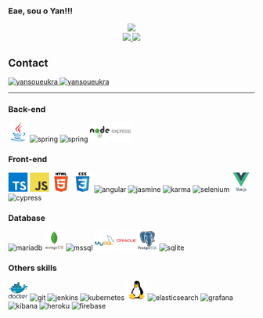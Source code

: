 
### Eae, sou o Yan!!!


<div align="center">
    <img height="180em" src="https://github-readme-streak-stats.herokuapp.com?user=yanpgabriel&theme=chartreuse-dark"/>
</div>

<div align="center">
  <a href="https://github.com/yanpgabriel">
  <img height="175em" src="https://github-readme-stats.vercel.app/api?username=yanpgabriel&show_icons=true&theme=chartreuse-dark"/>
  <img height="175em" src="https://github-readme-stats.vercel.app/api/top-langs?username=yanpgabriel&show_icons=true&theme=chartreuse-dark&layout=compact&langs_count=8"/>
  </a>
</div>

##  Contact 
<a href="https://www.linkedin.com/in/yanpgabriel/" target="blank">
    <img src="https://img.shields.io/badge/LinkedIn-0077B5?style=for-the-badge&logo=linkedin&logoColor=white" alt="yansoueukra" />
</a>
<a href="https://twitter.com/yansoueukra" target="blank">
    <img src="https://img.shields.io/twitter/follow/yansoueukra?logo=twitter&style=for-the-badge" alt="yansoueukra" />
</a>

<hr>

### Back-end
<div style="display: inline_block">
    <img src="https://raw.githubusercontent.com/devicons/devicon/master/icons/java/java-original.svg" alt="java" width="40" height="40"/> 
    <img src="https://www.vectorlogo.zone/logos/springio/springio-icon.svg" alt="spring" width="40" height="40"/> 
    <img src="https://raw.githubusercontent.com/get-icon/geticon/master/icons/quarkus-icon.svg" alt="spring" width="40" height="40"/> 
    <img src="https://raw.githubusercontent.com/devicons/devicon/master/icons/nodejs/nodejs-original-wordmark.svg" alt="nodejs" width="40" height="40"/>
    <img src="https://raw.githubusercontent.com/devicons/devicon/master/icons/express/express-original-wordmark.svg" alt="express" width="40" height="40"/>  
</div>


### Front-end
<div style="display: inline_block">
    <img src="https://raw.githubusercontent.com/devicons/devicon/master/icons/typescript/typescript-original.svg" alt="typescript" width="40" height="40"/> 
    <img src="https://raw.githubusercontent.com/devicons/devicon/master/icons/javascript/javascript-original.svg" alt="javascript" width="40" height="40"/> 
    <img src="https://raw.githubusercontent.com/devicons/devicon/master/icons/html5/html5-original-wordmark.svg" alt="html5" width="40" height="40"/>
    <img src="https://raw.githubusercontent.com/devicons/devicon/master/icons/css3/css3-original-wordmark.svg" alt="css3" width="40" height="40"/>
    <img src="https://angular.io/assets/images/logos/angular/angular.svg" alt="angular" width="40" height="40"/> 
    <img src="https://www.vectorlogo.zone/logos/jasmine/jasmine-icon.svg" alt="jasmine" width="40" height="40"/> 
    <img src="https://raw.githubusercontent.com/detain/svg-logos/780f25886640cef088af994181646db2f6b1a3f8/svg/karma.svg" alt="karma" width="40" height="40"/> 
    <img src="https://raw.githubusercontent.com/detain/svg-logos/780f25886640cef088af994181646db2f6b1a3f8/svg/selenium-logo.svg" alt="selenium" width="40" height="40"/> 
    <img src="https://raw.githubusercontent.com/devicons/devicon/master/icons/vuejs/vuejs-original-wordmark.svg" alt="vuejs" width="40" height="40"/> 
    <img src="https://raw.githubusercontent.com/simple-icons/simple-icons/6e46ec1fc23b60c8fd0d2f2ff46db82e16dbd75f/icons/cypress.svg" alt="cypress" width="40" height="40"/> 
</div>

### Database
<div style="display: inline_block">
    <img src="https://www.vectorlogo.zone/logos/mariadb/mariadb-icon.svg" alt="mariadb" width="40" height="40"/> 
    <img src="https://raw.githubusercontent.com/devicons/devicon/master/icons/mongodb/mongodb-original-wordmark.svg" alt="mongodb" width="40" height="40"/> 
    <img src="https://www.svgrepo.com/show/303229/microsoft-sql-server-logo.svg" alt="mssql" width="40" height="40"/> 
    <img src="https://raw.githubusercontent.com/devicons/devicon/master/icons/mysql/mysql-original-wordmark.svg" alt="mysql" width="40" height="40"/>  
    <img src="https://raw.githubusercontent.com/devicons/devicon/master/icons/oracle/oracle-original.svg" alt="oracle" width="40" height="40"/> 
    <img src="https://raw.githubusercontent.com/devicons/devicon/master/icons/postgresql/postgresql-original-wordmark.svg" alt="postgresql" width="40" height="40"/> 
    <img src="https://www.vectorlogo.zone/logos/sqlite/sqlite-icon.svg" alt="sqlite" width="40" height="40"/>  
</div>

### Others skills
<div style="display: inline_block">
    <img src="https://raw.githubusercontent.com/devicons/devicon/master/icons/docker/docker-original-wordmark.svg" alt="docker" width="40" height="40"/>
    <img src="https://www.vectorlogo.zone/logos/git-scm/git-scm-icon.svg" alt="git" width="40" height="40"/> 
    <img src="https://www.vectorlogo.zone/logos/jenkins/jenkins-icon.svg" alt="jenkins" width="40" height="40"/> 
    <img src="https://www.vectorlogo.zone/logos/kubernetes/kubernetes-icon.svg" alt="kubernetes" width="40" height="40"/> 
    <img src="https://raw.githubusercontent.com/devicons/devicon/master/icons/linux/linux-original.svg" alt="linux" width="40" height="40"/>
    <img src="https://www.vectorlogo.zone/logos/elastic/elastic-icon.svg" alt="elasticsearch" width="40" height="40"/> 
    <img src="https://www.vectorlogo.zone/logos/grafana/grafana-icon.svg" alt="grafana" width="40" height="40"/> 
    <img src="https://www.vectorlogo.zone/logos/elasticco_kibana/elasticco_kibana-icon.svg" alt="kibana" width="40" height="40"/> 
    <img src="https://www.vectorlogo.zone/logos/heroku/heroku-icon.svg" alt="heroku" width="40" height="40"/> 
    <img src="https://www.vectorlogo.zone/logos/firebase/firebase-icon.svg" alt="firebase" width="40" height="40"/> 
</div>

